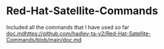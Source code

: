 # Red-Hat-Satellite-Commands
Included all the commands that I have used so far [doc.md](https://github.com/hadley-ta-v2/Red-Hat-Satellite-Commands/blob/main/doc.md)https://github.com/hadley-ta-v2/Red-Hat-Satellite-Commands/blob/main/doc.md

